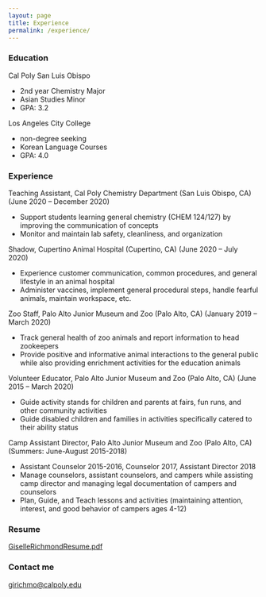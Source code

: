 ```yaml
---
layout: page
title: Experience
permalink: /experience/
---
```


### Education

Cal Poly San Luis Obispo
* 2nd year Chemistry Major
* Asian Studies Minor
* GPA: 3.2

Los Angeles City College
* non-degree seeking
* Korean Language Courses
* GPA: 4.0

### Experience

Teaching Assistant, Cal Poly Chemistry Department (San Luis Obispo, CA) (June 2020 – December 2020)
* Support students learning general chemistry (CHEM 124/127) by improving the communication of concepts
* Monitor and maintain lab safety, cleanliness, and organization

Shadow, Cupertino Animal Hospital (Cupertino, CA) (June 2020 – July 2020)
* Experience customer communication, common procedures, and general lifestyle in an animal hospital
* Administer vaccines, implement general procedural steps, handle fearful animals, maintain workspace, etc.

Zoo Staff, Palo Alto Junior Museum and Zoo (Palo Alto, CA) (January 2019 – March 2020)
* Track general health of zoo animals and report information to head zookeepers
* Provide positive and informative animal interactions to the general public while also providing enrichment activities for the education animals

Volunteer Educator, Palo Alto Junior Museum and Zoo (Palo Alto, CA) (June  2015 – March 2020)
* Guide activity stands for children and parents at fairs, fun runs, and other community activities
* Guide disabled children and families in activities specifically catered to their ability status

Camp Assistant Director, Palo Alto Junior Museum and Zoo (Palo Alto, CA) (Summers: June-August 2015-2018)
* Assistant Counselor 2015-2016, Counselor 2017, Assistant Director 2018
* Manage counselors, assistant counselors, and campers while assisting camp director and managing legal documentation of campers and counselors
* Plan, Guide, and Teach lessons and activities (maintaining attention, interest, and good behavior of campers ages 4-12)

### Resume

[GiselleRichmondResume.pdf](https://github.com/gisellerrichmond/gisellerrichmond.github.io/files/8149778/GiselleRichmondResume.pdf)


### Contact me

[girichmo@calpoly.edu](mailto:girichmo@calpoly.edu)
